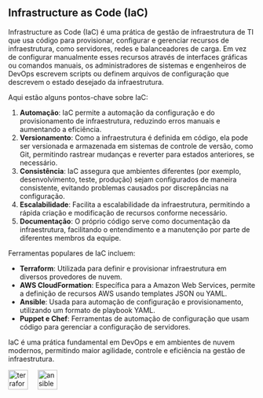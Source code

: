 ## Infrastructure as Code (IaC)

Infrastructure as Code (IaC) é uma prática de gestão de infraestrutura de TI que usa código para provisionar, configurar e gerenciar recursos de infraestrutura, como servidores, redes e balanceadores de carga. Em vez de configurar manualmente esses recursos através de interfaces gráficas ou comandos manuais, os administradores de sistemas e engenheiros de DevOps escrevem scripts ou definem arquivos de configuração que descrevem o estado desejado da infraestrutura.

Aqui estão alguns pontos-chave sobre IaC:

1. **Automação**: IaC permite a automação da configuração e do provisionamento de infraestrutura, reduzindo erros manuais e aumentando a eficiência.
2. **Versionamento**: Como a infraestrutura é definida em código, ela pode ser versionada e armazenada em sistemas de controle de versão, como Git, permitindo rastrear mudanças e reverter para estados anteriores, se necessário.
3. **Consistência**: IaC assegura que ambientes diferentes (por exemplo, desenvolvimento, teste, produção) sejam configurados de maneira consistente, evitando problemas causados por discrepâncias na configuração.
4. **Escalabilidade**: Facilita a escalabilidade da infraestrutura, permitindo a rápida criação e modificação de recursos conforme necessário.
5. **Documentação**: O próprio código serve como documentação da infraestrutura, facilitando o entendimento e a manutenção por parte de diferentes membros da equipe.

Ferramentas populares de IaC incluem:

- **Terraform**: Utilizada para definir e provisionar infraestrutura em diversos provedores de nuvem.
- **AWS CloudFormation**: Específica para a Amazon Web Services, permite a definição de recursos AWS usando templates JSON ou YAML.
- **Ansible**: Usada para automação de configuração e provisionamento, utilizando um formato de playbook YAML.
- **Puppet e Chef**: Ferramentas de automação de configuração que usam código para gerenciar a configuração de servidores.

IaC é uma prática fundamental em DevOps e em ambientes de nuvem modernos, permitindo maior agilidade, controle e eficiência na gestão de infraestrutura.

<div align="left">
  <img src="https://cdn.jsdelivr.net/gh/devicons/devicon/icons/terraform/terraform-original.svg" height="40" alt="terraform logo"  />
  <img width="12" />
  <img src="https://cdn.jsdelivr.net/gh/devicons/devicon/icons/ansible/ansible-original.svg" height="40" alt="ansible logo"  />
</div>

###
